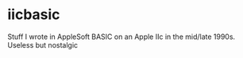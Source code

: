 # iicbasic
Stuff I wrote in AppleSoft BASIC on an Apple IIc in the mid/late 1990s. Useless but nostalgic
